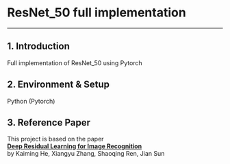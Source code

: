 # ResNet_50 full implementation   

-----

## 1. Introduction   
Full implementation of ResNet_50 using Pytorch

## 2. Environment & Setup   
Python (Pytorch)   

## 3. Reference Paper
This project is based on the paper  
**[Deep Residual Learning for Image Recognition](https://arxiv.org/abs/1512.03385)**  
by Kaiming He, Xiangyu Zhang, Shaoqing Ren, Jian Sun




